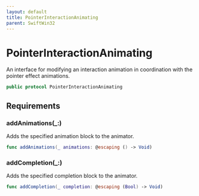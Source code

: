 ```yaml
---
layout: default
title: PointerInteractionAnimating
parent: SwiftWin32
---
```

# PointerInteractionAnimating

An interface for modifying an interaction animation in coordination with the
pointer effect animations.

``` swift
public protocol PointerInteractionAnimating 
```

## Requirements

### addAnimations(\_:​)

Adds the specified animation block to the animator.

``` swift
func addAnimations(_ animations: @escaping () -> Void)
```

### addCompletion(\_:​)

Adds the specified completion block to the animator.

``` swift
func addCompletion(_ completion: @escaping (Bool) -> Void)
```
